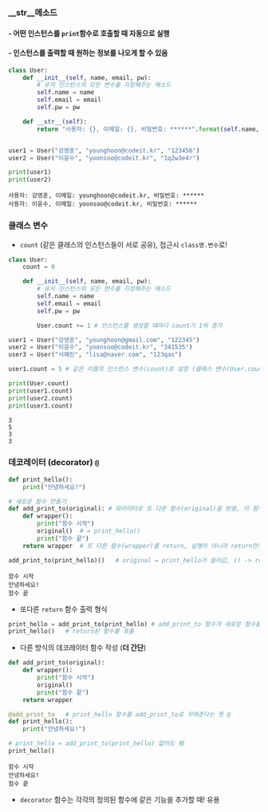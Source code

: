 ### __str__메소드 
#### - 어떤 인스턴스를 `print`함수로 호출할 때 자동으로 실행
#### - 인스턴스를 출력할 때 원하는 정보를 나오게 할 수 있음
```python
class User:
    def __init__(self, name, email, pw):
        # 유저 인스턴스의 모든 변수를 지정해주는 메소드 
        self.name = name
        self.email = email
        self.pw = pw

    def __str__(self):
        return "사용자: {}, 이메일: {}, 비밀번호: ******".format(self.name, self.email)


user1 = User("강영훈", "younghoon@codeit.kr", "123456")
user2 = User("이윤수", "yoonsoo@codeit.kr", "1q2w3e4r")

print(user1)
print(user2)
```
```
사용자: 강영훈, 이메일: younghoon@codeit.kr, 비밀번호: ******
사용자: 이윤수, 이메일: yoonsoo@codeit.kr, 비밀번호: ******
```


### 클래스 변수
* `count` (같은 클래스의 인스턴스들이 서로 공유), 접근시 `class명.변수`로!
```python
class User:
    count = 0

    def __init__(self, name, email, pw):
        # 유저 인스턴스의 모든 변수를 지정해주는 메소드 
        self.name = name
        self.email = email
        self.pw = pw

        User.count += 1 # 인스턴스를 생성할 때마다 count가 1씩 증가

user1 = User("강영훈", "younghoon@gmail.com", "122345")
user2 = User("이윤수", "yoonsoo@codeit.kr", "341535")
user3 = User("서혜린", "lisa@naver.com", "123qas")

user1.count = 5 # 같은 이름의 인스턴스 변수(count)로 설정 (클래스 변수(User.count)보다 우선적으로)

print(User.count) 
print(user1.count)
print(user2.count)
print(user3.count) 
```
```
3
5
3
3
```


### 데코레이터 (decorator) `@`
```python
def print_hello():
    print("안녕하세요!")

# 새로운 함수 만들기
def add_print_to(original): # 파라미터로 또 다른 함수(original)을 받음, 이 함수는 다른 함수(print_hello)를 꾸며주는 역할 (decorator 함수)
    def wrapper():  
        print("함수 시작")
        original()  # = print_hello()
        print("함수 끝")
    return wrapper  # 또 다른 함수(wrapper)를 return, 실행이 아니라 return만!(출력X)

add_print_to(print_hello)()   # original = print_hello가 들어감, () -> return된 함수를 호출하기 위해!
```
```
함수 시작
안녕하세요!
함수 끝
```

* 또다른 `return` 함수 출력 형식
```python
print_hello = add_print_to(print_hello) # add_print_to 함수가 새로운 함수를 return. 그 return된 함수(wrapper)를 print_hello 에 넣고
print_hello()   # return된 함수를 호출
```


* 다른 방식의 데코레이터 함수 작성 (**더 간단**)
```python
def add_print_to(original):
    def wrapper():  
        print("함수 시작")
        original()  
        print("함수 끝")
    return wrapper

@add_print_to   # print_hello 함수를 add_print_to로 꾸며준다는 뜻 @
def print_hello():
    print("안녕하세요!")

# print_hello = add_print_to(print_hello) 없어도 됌
print_hello()
```
```
함수 시작
안녕하세요!
함수 끝
```
* `decorator` 함수는 각각의 정의된 함수에 같은 기능을 추가할 때! 유용